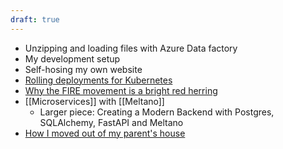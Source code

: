 ```yaml
---
draft: true
---
```

- Unzipping and loading files with Azure Data factory
- My development setup
- Self-hosing my own website
- [Rolling deployments for Kubernetes](posts/rolling_kube_deployments.md)
- [Why the FIRE movement is a bright red herring](posts/fire_red_herring.md)
- [[Microservices]] with [[Meltano]]
	- Larger piece: Creating a Modern Backend with Postgres, SQLAlchemy, FastAPI and Meltano
- [How I moved out of my parent's house](posts/move_out.md)
